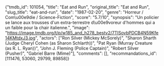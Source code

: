 {"tmdb_id": 101054, "title": "Eat and Run", "original_title": "Eat and Run", "slug_title": "eat-and-run", "date": "1987-02-20", "genre": "Horreur / Com\u00e9die / Science-Fiction", "score": "5.7/10", "synopsis": "Un policier se lance aux trousses d'un extra-terrestre d\u00e9voreur d'hommes qui a un faible pour la chair italienne.", "image": "https://image.tmdb.org/t/p/w185_and_h278_bestv2/7TISovbPDCB4N59Kfe14KMtdxJ3.jpg", "actors": ["Ron Silver (Mickey McSorely)", "Sharon Sharth (Judge Cheryl Cohen (as Sharon Schlarth))", "Pat Ryan (Murray Creature (as R. L. Ryan))", "John J. Fleming (Police Captain)", "Robert Silver (Pusher)", "Gabriel Barre (Mime)"], "comments": [], "recommandations_id": [111476, 53060, 29799, 89858]}